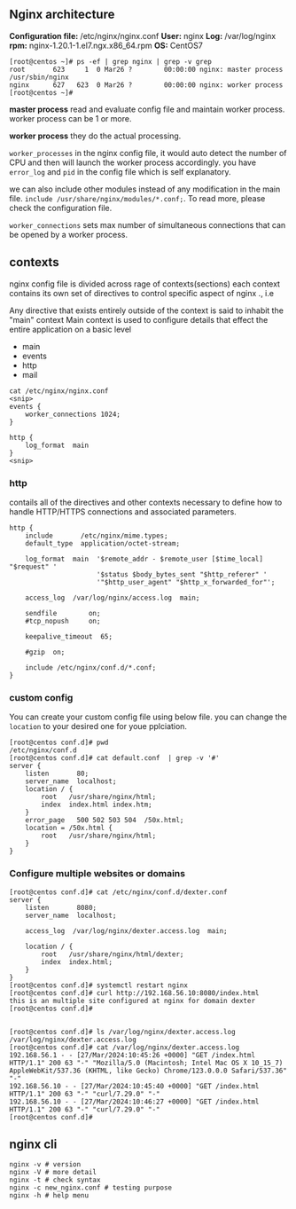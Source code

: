## Nginx architecture

**Configuration file:** /etc/nginx/nginx.conf
**User:** nginx
**Log:** /var/log/nginx
**rpm:** nginx-1.20.1-1.el7.ngx.x86_64.rpm
**OS:** CentOS7

```
[root@centos ~]# ps -ef | grep nginx | grep -v grep
root       623     1  0 Mar26 ?        00:00:00 nginx: master process /usr/sbin/nginx
nginx      627   623  0 Mar26 ?        00:00:00 nginx: worker process
[root@centos ~]#
```

**master process**
read and evaluate config file and maintain worker process. worker process can be 1 or more.

**worker process**
they do the actual processing.

`worker_processes` in the nginx config file, it would auto detect the number of CPU and then will launch the worker process accordingly. you have `error_log` and `pid` in the config file which is self explanatory. 

we can also include other modules instead of any modification in the main file. 
`include /usr/share/nginx/modules/*.conf;`. To read more, please check the configuration file.

`worker_connections` sets max number of simultaneous connections that can be opened by a worker process. 

## contexts

nginx config file is divided across rage of contexts(sections)
each context contains its own set of directives to control specific aspect of nginx ., i.e 

Any directive that exists entirely outside of the context is said to inhabit  the "main" context
Main context is used to configure details that effect the entire application on a basic level
- main
- events
- http
- mail


```
cat /etc/nginx/nginx.conf
<snip>
events {
    worker_connections 1024;
}

http {
    log_format  main
}
<snip>
```
### http

contails all of the directives and other contexts necessary to define how to handle HTTP/HTTPS connections and associated parameters.

```
http {
    include       /etc/nginx/mime.types;
    default_type  application/octet-stream;

    log_format  main  '$remote_addr - $remote_user [$time_local] "$request" '
                      '$status $body_bytes_sent "$http_referer" '
                      '"$http_user_agent" "$http_x_forwarded_for"';

    access_log  /var/log/nginx/access.log  main;

    sendfile        on;
    #tcp_nopush     on;

    keepalive_timeout  65;

    #gzip  on;

    include /etc/nginx/conf.d/*.conf;
}
```

### custom config

You can create your custom config file using below file. you can change the `location` to your desired one for youe pplciation. 

```
[root@centos conf.d]# pwd
/etc/nginx/conf.d
[root@centos conf.d]# cat default.conf  | grep -v '#'
server {
    listen       80;
    server_name  localhost;
    location / {
        root   /usr/share/nginx/html;
        index  index.html index.htm; 
    }
    error_page   500 502 503 504  /50x.html;
    location = /50x.html {
        root   /usr/share/nginx/html;
    }
}
```

### Configure multiple websites or domains

```
[root@centos conf.d]# cat /etc/nginx/conf.d/dexter.conf
server {
    listen       8080;
    server_name  localhost;

    access_log  /var/log/nginx/dexter.access.log  main;

    location / {
        root   /usr/share/nginx/html/dexter;
        index  index.html;
    }
}
[root@centos conf.d]# systemctl restart nginx
[root@centos conf.d]# curl http://192.168.56.10:8080/index.html
this is an multiple site configured at nginx for domain dexter
[root@centos conf.d]#


[root@centos conf.d]# ls /var/log/nginx/dexter.access.log
/var/log/nginx/dexter.access.log
[root@centos conf.d]# cat /var/log/nginx/dexter.access.log
192.168.56.1 - - [27/Mar/2024:10:45:26 +0000] "GET /index.html HTTP/1.1" 200 63 "-" "Mozilla/5.0 (Macintosh; Intel Mac OS X 10_15_7) AppleWebKit/537.36 (KHTML, like Gecko) Chrome/123.0.0.0 Safari/537.36" "-"
192.168.56.10 - - [27/Mar/2024:10:45:40 +0000] "GET /index.html HTTP/1.1" 200 63 "-" "curl/7.29.0" "-"
192.168.56.10 - - [27/Mar/2024:10:46:27 +0000] "GET /index.html HTTP/1.1" 200 63 "-" "curl/7.29.0" "-"
[root@centos conf.d]#
```

## nginx cli

```
nginx -v # version
nginx -V # more detail
nginx -t # check syntax
nginx -c new_nginx.conf # testing purpose
nginx -h # help menu
```
